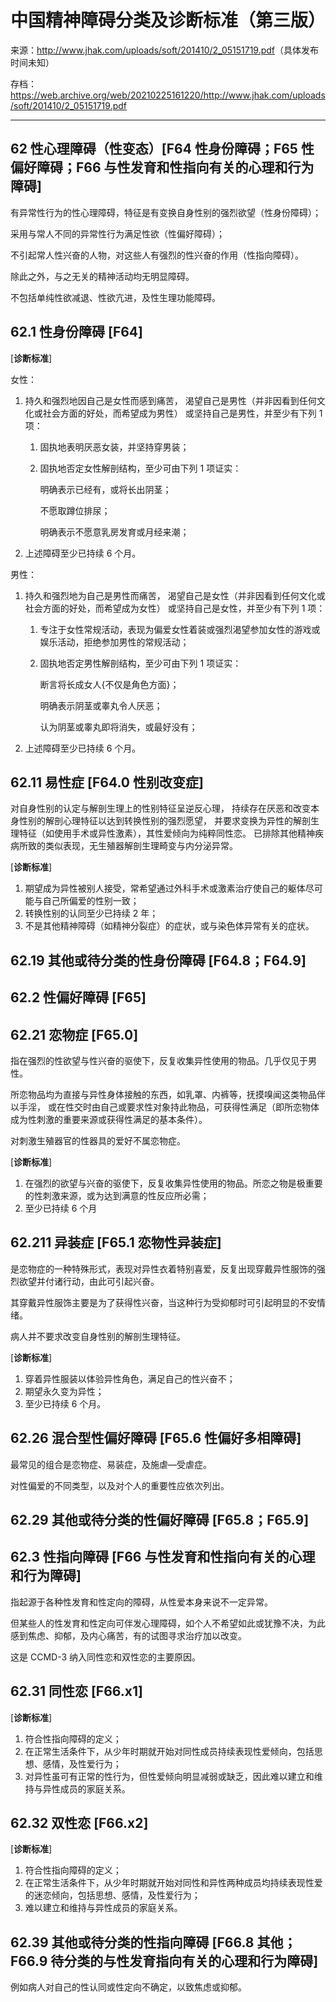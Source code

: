 # 中国精神障碍分类及诊断标准（第三版）

来源：<http://www.jhak.com/uploads/soft/201410/2_05151719.pdf>（具体发布时间未知）

存档：<https://web.archive.org/web/20210225161220/http://www.jhak.com/uploads/soft/201410/2_05151719.pdf>

---

## 62 性心理障碍（性变态）\[F64 性身份障碍；F65 性偏好障碍；F66 与性发育和性指向有关的心理和行为障碍]

有异常性行为的性心理障碍，特征是有变换自身性别的强烈欲望（性身份障碍）；

采用与常人不同的异常性行为满足性欲（性偏好障碍）；

不引起常人性兴奋的人物，对这些人有强烈的性兴奋的作用（性指向障碍）。

除此之外，与之无关的精神活动均无明显障碍。

不包括单纯性欲减退、性欲亢进，及性生理功能障碍。

## 62.1 性身份障碍 \[F64]

\[**诊断标准**]

女性：

1. 持久和强烈地因自己是女性而感到痛苦，
   渴望自己是男性（并非因看到任何文化或社会方面的好处，而希望成为男性）
   或坚持自己是男性，并至少有下列 1 项：

   1. 固执地表明厌恶女装，并坚持穿男装；

   1. 固执地否定女性解剖结构，至少可由下列 1 项证实：

      明确表示已经有，或将长出阴茎；

      不愿取蹲位排尿；

      明确表示不愿意乳房发育或月经来潮；

1. 上述障碍至少已持续 6 个月。

男性：

1. 持久和强烈地为自己是男性而痛苦，
   渴望自己是女性（并非因看到任何文化或社会方面的好处，而希望成为女性）
   或坚持自己是女性，并至少有下列 1 项：

   1. 专注于女性常规活动，表现为偏爱女性着装或强烈渴望参加女性的游戏或娱乐活动，拒绝参加男性的常规活动；

   1. 固执地否定男性解剖结构，至少可由下列 1 项证实：

      断言将长成女人{不仅是角色方面}；

      明确表示阴茎或睾丸令人厌恶；

      认为阴茎或睾丸即将消失，或最好没有；

1. 上述障碍至少已持续 6 个月。

## 62.11 易性症 \[F64.0 性别改变症]

对自身性别的认定与解剖生理上的性别特征呈逆反心理，
持续存在厌恶和改变本身性别的解剖心理特征以达到转换性别的强烈愿望，
并要求变换为异性的解剖生理特征（如使用手术或异性激素），其性爱倾向为纯粹同性恋。
已排除其他精神疾病所致的类似表现，无生殖器解剖生理畸变与内分泌异常。

\[**诊断标准**]

1. 期望成为异性被别人接受，常希望通过外科手术或激素治疗使自己的躯体尽可能与自己所偏爱的性别一致；
1. 转换性别的认同至少已持续 2 年；
1. 不是其他精神障碍（如精神分裂症）的症状，或与染色体异常有关的症状。

## 62.19 其他或待分类的性身份障碍 \[F64.8；F64.9]

## 62.2 性偏好障碍 \[F65]

## 62.21 恋物症 \[F65.0]

指在强烈的性欲望与性兴奋的驱使下，反复收集异性使用的物品。几乎仅见于男性。

所恋物品均为直接与异性身体接触的东西，如乳罩、内裤等，抚摸嗅闻这类物品伴以手淫，
或在性交时由自己或要求性对象持此物品，可获得性满足（即所恋物体成为性刺激的重要来源或获得性满足的基本条件）。

对刺激生殖器官的性器具的爱好不属恋物症。

\[**诊断标准**]

1. 在强烈的欲望与兴奋的驱使下，反复收集异性使用的物品。所恋之物是极重要的性刺激来源，或为达到满意的性反应所必需；
1. 至少已持续 6 个月

## 62.211 异装症 \[F65.1 恋物性异装症]

是恋物症的一种特殊形式，表现对异性衣着特别喜爱，反复出现穿戴异性服饰的强烈欲望并付诸行动，由此可引起兴奋。

其穿戴异性服饰主要是为了获得性兴奋，当这种行为受抑郁时可引起明显的不安情绪。

病人并不要求改变自身性别的解剖生理特征。

\[**诊断标准**]

1. 穿着异性服装以体验异性角色，满足自己的性兴奋不；
1. 期望永久变为异性；
1. 至少已持续 6 个月。

## 62.26 混合型性偏好障碍 \[F65.6 性偏好多相障碍]

最常见的组合是恋物症、易装症，及施虐—受虐症。

对性偏爱的不同类型，以及对个人的重要性应依次列出。

## 62.29 其他或待分类的性偏好障碍 \[F65.8；F65.9]

## 62.3 性指向障碍 \[F66 与性发育和性指向有关的心理和行为障碍]

指起源于各种性发育和性定向的障碍，从性爱本身来说不一定异常。

但某些人的性发育和性定向可伴发心理障碍，如个人不希望如此或犹豫不决，为此感到焦虑、抑郁，及内心痛苦，有的试图寻求治疗加以改变。

这是 CCMD-3 纳入同性恋和双性恋的主要原因。

## 62.31 同性恋 \[F66.x1]

\[**诊断标准**]

1. 符合性指向障碍的定义；
1. 在正常生活条件下，从少年时期就开始对同性成员持续表现性爱倾向，包括思想、感情，及性爱行为；
1. 对异性虽可有正常的性行为，但性爱倾向明显减弱或缺乏，因此难以建立和维持与异性成员的家庭关系。

## 62.32 双性恋 \[F66.x2]

\[**诊断标准**]

1. 符合性指向障碍的定义；
1. 在正常生活条件下，从少年时期就开始对同性和异性两种成员均持续表现性爱的迷恋倾向，包括思想、感情，及性爱行为；
1. 难以建立和维持与异性成员的家庭关系。

## 62.39 其他或待分类的性指向障碍 \[F66.8 其他；F66.9 待分类的与性发育指向有关的心理和行为障碍]

例如病人对自己的性认同或性定向不确定，以致焦虑或抑郁。
